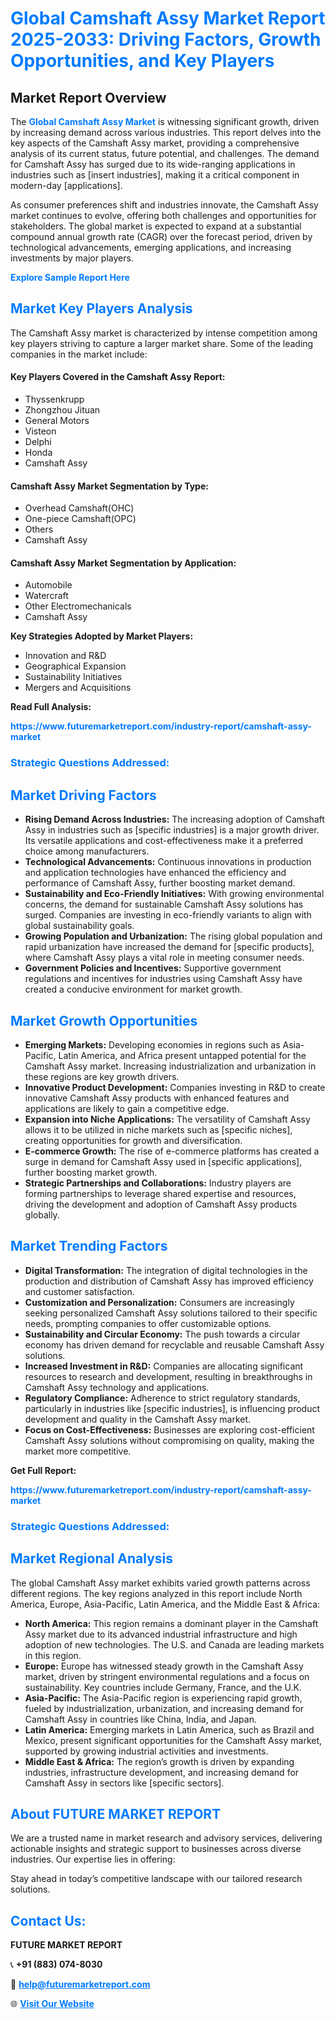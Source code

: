 <h1 style="color: #007BFF;">Global Camshaft Assy Market Report 2025-2033: Driving Factors, Growth Opportunities, and Key Players</h1>

<section id="overview">
<h2>Market Report Overview</h2>
<p>The <a href="https://www.futuremarketreport.com/industry-report/camshaft-assy-market" style="color: #007BFF; text-decoration: none;"><strong>Global Camshaft Assy Market</strong></a> is witnessing significant growth, driven by increasing demand across various industries. This report delves into the key aspects of the Camshaft Assy market, providing a comprehensive analysis of its current status, future potential, and challenges. The demand for Camshaft Assy has surged due to its wide-ranging applications in industries such as [insert industries], making it a critical component in modern-day [applications].</p>
<p>As consumer preferences shift and industries innovate, the Camshaft Assy market continues to evolve, offering both challenges and opportunities for stakeholders. The global market is expected to expand at a substantial compound annual growth rate (CAGR) over the forecast period, driven by technological advancements, emerging applications, and increasing investments by major players.</p>
</section>

<section id="overview">
<p><a href="https://www.futuremarketreport.com/request-sample/reportId=100573" style="color: #007BFF; text-decoration: none;"><strong>Explore Sample Report Here</strong></a></p>
</section>

<section id="key-players">
<h2 style="color: #007BFF;">Market Key Players Analysis</h2>
<p>The Camshaft Assy market is characterized by intense competition among key players striving to capture a larger market share. Some of the leading companies in the market include:</p>
<h4>Key Players Covered in the Camshaft Assy Report:</h4>
<ul><li>Thyssenkrupp</li><li>Zhongzhou Jituan</li><li>General Motors</li><li>Visteon</li><li>Delphi</li><li>Honda</li><li>Camshaft Assy</li></ul>
<h4>Camshaft Assy Market Segmentation by Type:</h4>
<ul><li>Overhead Camshaft(OHC)</li><li>One-piece Camshaft(OPC)</li><li>Others</li><li>Camshaft Assy</li></ul>

<h4>Camshaft Assy Market Segmentation by Application:</h4>
<ul><li>Automobile</li><li>Watercraft</li><li>Other Electromechanicals</li><li>Camshaft Assy</li></ul>
<p><strong>Key Strategies Adopted by Market Players:</strong></p>
<ul>
<li>Innovation and R&D</li>
<li>Geographical Expansion</li>
<li>Sustainability Initiatives</li>
<li>Mergers and Acquisitions</li>
</ul>
</section>

<section>
<p><strong>Read Full Analysis: </strong></p><a href="https://www.futuremarketreport.com/industry-report/camshaft-assy-market" style="color: #007BFF; text-decoration: none;"><strong>https://www.futuremarketreport.com/industry-report/camshaft-assy-market</strong></a>
<h3 style="color: #007BFF;">Strategic Questions Addressed:</h3>
</section>

<section id="driving-factors">
<h2 style="color: #007BFF;">Market Driving Factors</h2>
<ul>
<li><strong>Rising Demand Across Industries:</strong> The increasing adoption of Camshaft Assy in industries such as [specific industries] is a major growth driver. Its versatile applications and cost-effectiveness make it a preferred choice among manufacturers.</li>
<li><strong>Technological Advancements:</strong> Continuous innovations in production and application technologies have enhanced the efficiency and performance of Camshaft Assy, further boosting market demand.</li>
<li><strong>Sustainability and Eco-Friendly Initiatives:</strong> With growing environmental concerns, the demand for sustainable Camshaft Assy solutions has surged. Companies are investing in eco-friendly variants to align with global sustainability goals.</li>
<li><strong>Growing Population and Urbanization:</strong> The rising global population and rapid urbanization have increased the demand for [specific products], where Camshaft Assy plays a vital role in meeting consumer needs.</li>
<li><strong>Government Policies and Incentives:</strong> Supportive government regulations and incentives for industries using Camshaft Assy have created a conducive environment for market growth.</li>
</ul>
</section>

<section id="growth-opportunities">
<h2 style="color: #007BFF;">Market Growth Opportunities</h2>
<ul>
<li><strong>Emerging Markets:</strong> Developing economies in regions such as Asia-Pacific, Latin America, and Africa present untapped potential for the Camshaft Assy market. Increasing industrialization and urbanization in these regions are key growth drivers.</li>
<li><strong>Innovative Product Development:</strong> Companies investing in R&D to create innovative Camshaft Assy products with enhanced features and applications are likely to gain a competitive edge.</li>
<li><strong>Expansion into Niche Applications:</strong> The versatility of Camshaft Assy allows it to be utilized in niche markets such as [specific niches], creating opportunities for growth and diversification.</li>
<li><strong>E-commerce Growth:</strong> The rise of e-commerce platforms has created a surge in demand for Camshaft Assy used in [specific applications], further boosting market growth.</li>
<li><strong>Strategic Partnerships and Collaborations:</strong> Industry players are forming partnerships to leverage shared expertise and resources, driving the development and adoption of Camshaft Assy products globally.</li>
</ul>
</section>

<section id="trending-factors">
<h2 style="color: #007BFF;">Market Trending Factors</h2>
<ul>
<li><strong>Digital Transformation:</strong> The integration of digital technologies in the production and distribution of Camshaft Assy has improved efficiency and customer satisfaction.</li>
<li><strong>Customization and Personalization:</strong> Consumers are increasingly seeking personalized Camshaft Assy solutions tailored to their specific needs, prompting companies to offer customizable options.</li>
<li><strong>Sustainability and Circular Economy:</strong> The push towards a circular economy has driven demand for recyclable and reusable Camshaft Assy solutions.</li>
<li><strong>Increased Investment in R&D:</strong> Companies are allocating significant resources to research and development, resulting in breakthroughs in Camshaft Assy technology and applications.</li>
<li><strong>Regulatory Compliance:</strong> Adherence to strict regulatory standards, particularly in industries like [specific industries], is influencing product development and quality in the Camshaft Assy market.</li>
<li><strong>Focus on Cost-Effectiveness:</strong> Businesses are exploring cost-efficient Camshaft Assy solutions without compromising on quality, making the market more competitive.</li>
</ul>
</section>

<section>
<p><strong>Get Full Report: </strong></p><a href="https://www.futuremarketreport.com/industry-report/camshaft-assy-market" style="color: #007BFF; text-decoration: none;"><strong>https://www.futuremarketreport.com/industry-report/camshaft-assy-market</strong></a>
<h3 style="color: #007BFF;">Strategic Questions Addressed:</h3>
</section>


<section id="regional-analysis">
<h2 style="color: #007BFF;">Market Regional Analysis</h2>
<p>The global Camshaft Assy market exhibits varied growth patterns across different regions. The key regions analyzed in this report include North America, Europe, Asia-Pacific, Latin America, and the Middle East & Africa:</p>
<ul>
<li><strong>North America:</strong> This region remains a dominant player in the Camshaft Assy market due to its advanced industrial infrastructure and high adoption of new technologies. The U.S. and Canada are leading markets in this region.</li>
<li><strong>Europe:</strong> Europe has witnessed steady growth in the Camshaft Assy market, driven by stringent environmental regulations and a focus on sustainability. Key countries include Germany, France, and the U.K.</li>
<li><strong>Asia-Pacific:</strong> The Asia-Pacific region is experiencing rapid growth, fueled by industrialization, urbanization, and increasing demand for Camshaft Assy in countries like China, India, and Japan.</li>
<li><strong>Latin America:</strong> Emerging markets in Latin America, such as Brazil and Mexico, present significant opportunities for the Camshaft Assy market, supported by growing industrial activities and investments.</li>
<li><strong>Middle East & Africa:</strong> The region’s growth is driven by expanding industries, infrastructure development, and increasing demand for Camshaft Assy in sectors like [specific sectors].</li>
</ul>
</section>

<footer>
<h2 style="color: #007BFF;">About FUTURE MARKET REPORT</h2>
<p>We are a trusted name in market research and advisory services, delivering actionable insights and strategic support to businesses across diverse industries. Our expertise lies in offering:</p>

<p>Stay ahead in today’s competitive landscape with our tailored research solutions.</p>

<h2 style="color: #007BFF;">Contact Us:</h2>
<p><strong>FUTURE MARKET REPORT</strong></p>
<p>📞 <strong>+91 (883) 074-8030</strong></p>
<p>📧 <strong><a href="mailto:help@futuremarketreport.com" style="color: #007BFF;">help@futuremarketreport.com</a></strong></p>
<p>🌐 <strong><a href="https://www.futuremarketreport.com/" style="color: #007BFF;">Visit Our Website</a></strong></p>
</footer>